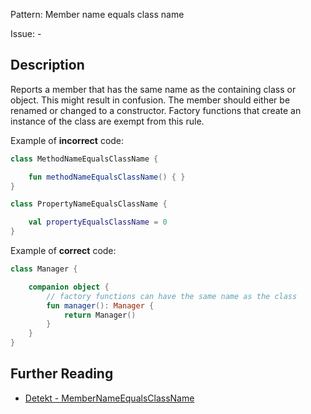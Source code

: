 Pattern: Member name equals class name

Issue: -

## Description

Reports a member that has the same name as the containing class or object. This might result in confusion. The member should either be renamed or changed to a constructor. Factory functions that create an instance of the class are exempt from this rule.

Example of **incorrect** code:

```kotlin
class MethodNameEqualsClassName {

    fun methodNameEqualsClassName() { }
}

class PropertyNameEqualsClassName {

    val propertyEqualsClassName = 0
}
```

Example of **correct** code:

```kotlin
class Manager {

    companion object {
        // factory functions can have the same name as the class
        fun manager(): Manager {
            return Manager()
        }
    }
}
```

## Further Reading

* [Detekt - MemberNameEqualsClassName](https://arturbosch.github.io/detekt/naming.html#membernameequalsclassname)